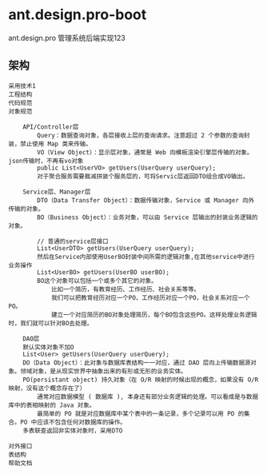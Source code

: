 # ant.design.pro-boot
ant.design.pro 管理系统后端实现123

## 架构 
    采用技术1
    工程结构
    代码规范
    对象规范
        
        API/Controller层
            Query：数据查询对象，各层接收上层的查询请求。注意超过 2 个参数的查询封装，禁止使用 Map 类来传输。
            VO（View Object）：显示层对象，通常是 Web 向模板渲染引擎层传输的对象。json传输时，不再有vo对象
            public List<UserVO> getUsers(UserQuery userQuery);
            对于聚合服务需要裁减拼装个服务层的，可将Servic层返回DTO组合成VO输出。
            
        Service层、Manager层
            DTO（Data Transfer Object）：数据传输对象，Service 或 Manager 向外传输的对象。
            BO（Business Object）：业务对象，可以由 Service 层输出的封装业务逻辑的对象。
            
            // 普通的service层接口
            List<UserDTO> getUsers(UserQuery userQuery);
            然后在Service内部使用UserBO封装中间所需的逻辑对象,在其他service中进行业务操作
            List<UserBO> getUsers(UserBO userBO);
            BO这个对象可以包括一个或多个其它的对象。
                比如一个简历，有教育经历、工作经历、社会关系等等。
                我们可以把教育经历对应一个PO，工作经历对应一个PO，社会关系对应一个PO。
                建立一个对应简历的BO对象处理简历，每个BO包含这些PO。这样处理业务逻辑时，我们就可以针对BO去处理。
    
        DAO层
        默认实体对象不加O
        List<User> getUsers(UserQuery userQuery);    
        DO（Data Object）：此对象与数据库表结构一一对应，通过 DAO 层向上传输数据源对象。领域对象，是从现实世界中抽象出来的有形或无形的业务实体。
        PO(persistant object) 持久对象（在 O/R 映射的时候出现的概念，如果没有 O/R 映射，没有这个概念存在了） 
            通常对应数据模型 ( 数据库 ), 本身还有部分业务逻辑的处理。可以看成是与数据库中的表相映射的 Java 对象。
            最简单的 PO 就是对应数据库中某个表中的一条记录，多个记录可以用 PO 的集合。PO 中应该不包含任何对数据库的操作。
        多表联查返回非实体对象时，采用DTO
                        
    对外接口
    表结构
    帮助文档

